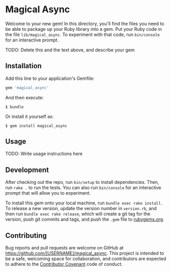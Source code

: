 # Magical Async

Welcome to your new gem! In this directory, you'll find the files you need to be able to package up your Ruby library into a gem. Put your Ruby code in the file `lib/magical_async`. To experiment with that code, run `bin/console` for an interactive prompt.

TODO: Delete this and the text above, and describe your gem

## Installation

Add this line to your application's Gemfile:

```ruby
gem 'magical_async'
```

And then execute:

    $ bundle

Or install it yourself as:

    $ gem install magical_async

## Usage

TODO: Write usage instructions here

## Development

After checking out the repo, run `bin/setup` to install dependencies. Then, run `rake .` to run the tests. You can also run `bin/console` for an interactive prompt that will allow you to experiment.

To install this gem onto your local machine, run `bundle exec rake install`. To release a new version, update the version number in `version.rb`, and then run `bundle exec rake release`, which will create a git tag for the version, push git commits and tags, and push the `.gem` file to [rubygems.org](https://rubygems.org).

## Contributing

Bug reports and pull requests are welcome on GitHub at https://github.com/[USERNAME]/magical_async. This project is intended to be a safe, welcoming space for collaboration, and contributors are expected to adhere to the [Contributor Covenant](http://contributor-covenant.org) code of conduct.

